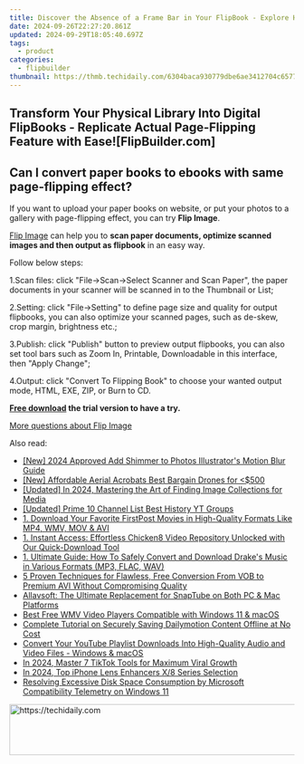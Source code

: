 ```yaml
---
title: Discover the Absence of a Frame Bar in Your FlipBook - Explore How FlipBuilder Facilitates Seamless Publishing
date: 2024-09-26T22:27:20.861Z
updated: 2024-09-29T18:05:40.697Z
tags:
  - product
categories:
  - flipbuilder
thumbnail: https://thmb.techidaily.com/6304baca930779dbe6ae3412704c6577c66eb8d788b6fe6b67667ffd209c0a5f.jpg
---
```


## Transform Your Physical Library Into Digital FlipBooks - Replicate Actual Page-Flipping Feature with Ease![FlipBuilder.com]

## Can I convert paper books to ebooks with same page-flipping effect?

If you want to upload your paper books on website, or put your photos to a gallery with page-flipping effect, you can try **Flip Image**. 

[Flip Image](https://tools.techidaily.com/flipbuilder/products/) can help you to **scan paper documents, optimize scanned images and then output as flipbook** in an easy way.

Follow below steps:

1.Scan files: click "File->Scan->Select Scanner and Scan Paper", the paper documents in your scanner will be scanned in to the Thumbnail or List;

2.Setting: click "File->Setting" to define page size and quality for output flipbooks, you can also optimize your scanned pages, such as de-skew, crop margin, brightness etc.;

3.Publish: click "Publish" button to preview output flipbooks, you can also set tool bars such as Zoom In, Printable, Downloadable in this interface, then "Apply Change";

4.Output: click "Convert To Flipping Book" to choose your wanted output mode, HTML, EXE, ZIP, or Burn to CD.

**[Free download](https://tools.techidaily.com/flipbuilder/products/) the trial version to have a try.** 

[More questions about Flip Image](https://tools.techidaily.com/flipbuilder/products/)

<ins class="adsbygoogle"
     style="display:block"
     data-ad-format="autorelaxed"
     data-ad-client="ca-pub-7571918770474297"
     data-ad-slot="1223367746"></ins>

<ins class="adsbygoogle"
     style="display:block"
     data-ad-client="ca-pub-7571918770474297"
     data-ad-slot="8358498916"
     data-ad-format="auto"
     data-full-width-responsive="true"></ins>

<span class="atpl-alsoreadstyle">Also read:</span>
<div><ul>
<li><a href="https://fox-info.techidaily.com/new-2024-approved-add-shimmer-to-photos-illustrators-motion-blur-guide/"><u>[New] 2024 Approved Add Shimmer to Photos Illustrator's Motion Blur Guide</u></a></li>
<li><a href="https://extra-hints.techidaily.com/new-affordable-aerial-acrobats-best-bargain-drones-for-(500/"><u>[New] Affordable Aerial Acrobats Best Bargain Drones for <$500</u></a></li>
<li><a href="https://fox-blue.techidaily.com/updated-in-2024-mastering-the-art-of-finding-image-collections-for-media/"><u>[Updated] In 2024, Mastering the Art of Finding Image Collections for Media</u></a></li>
<li><a href="https://facebook-video-footage.techidaily.com/updated-prime-10-channel-list-best-history-yt-groups/"><u>[Updated] Prime 10 Channel List Best History YT Groups</u></a></li>
<li><a href="https://fox-ssl.techidaily.com/1-download-your-favorite-firstpost-movies-in-high-quality-formats-like-mp4-wmv-mov-and-avi/"><u>1. Download Your Favorite FirstPost Movies in High-Quality Formats Like MP4, WMV, MOV & AVI</u></a></li>
<li><a href="https://fox-ssl.techidaily.com/1-instant-access-effortless-chicken8-video-repository-unlocked-with-our-quick-download-tool/"><u>1. Instant Access: Effortless Chicken8 Video Repository Unlocked with Our Quick-Download Tool</u></a></li>
<li><a href="https://fox-ssl.techidaily.com/1-ultimate-guide-how-to-safely-convert-and-download-drakes-music-in-various-formats-mp3-flac-wav/"><u>1. Ultimate Guide: How To Safely Convert and Download Drake's Music in Various Formats (MP3, FLAC, WAV)</u></a></li>
<li><a href="https://discover-help.techidaily.com/5-proven-techniques-for-flawless-free-conversion-from-vob-to-premium-avi-without-compromising-quality/"><u>5 Proven Techniques for Flawless, Free Conversion From VOB to Premium AVI Without Compromising Quality</u></a></li>
<li><a href="https://fox-ssl.techidaily.com/allavsoft-the-ultimate-replacement-for-snaptube-on-both-pc-and-mac-platforms/"><u>Allavsoft: The Ultimate Replacement for SnapTube on Both PC & Mac Platforms</u></a></li>
<li><a href="https://some-guidance.techidaily.com/best-free-wmv-video-players-compatible-with-windows-11-and-macos/"><u>Best Free WMV Video Players Compatible with Windows 11 & macOS</u></a></li>
<li><a href="https://fox-ssl.techidaily.com/complete-tutorial-on-securely-saving-dailymotion-content-offline-at-no-cost/"><u>Complete Tutorial on Securely Saving Dailymotion Content Offline at No Cost</u></a></li>
<li><a href="https://fox-ssl.techidaily.com/convert-your-youtube-playlist-downloads-into-high-quality-audio-and-video-files-windows-and-macos/"><u>Convert Your YouTube Playlist Downloads Into High-Quality Audio and Video Files - Windows & macOS</u></a></li>
<li><a href="https://tiktok-videos.techidaily.com/in-2024-master-7-tiktok-tools-for-maximum-viral-growth/"><u>In 2024, Master 7 TikTok Tools for Maximum Viral Growth</u></a></li>
<li><a href="https://some-tips.techidaily.com/in-2024-top-iphone-lens-enhancers-x8-series-selection/"><u>In 2024, Top iPhone Lens Enhancers X/8 Series Selection</u></a></li>
<li><a href="https://common-error.techidaily.com/resolving-excessive-disk-space-consumption-by-microsoft-compatibility-telemetry-on-windows-11/"><u>Resolving Excessive Disk Space Consumption by Microsoft Compatibility Telemetry on Windows 11</u></a></li>
</ul></div>

<!-- affiliate ads begin -->
<a href="https://appsumo.8odi.net/c/5597632/2129738/7443" target="_top" id="2129738">
  <img src="//a.impactradius-go.com/display-ad/7443-2129738" border="0" alt="https://techidaily.com" width="728" height="90"/>
</a>
<img height="0" width="0" src="https://appsumo.8odi.net/i/5597632/2129738/7443" style="position:absolute;visibility:hidden;" border="0" />
<!-- affiliate ads end -->

